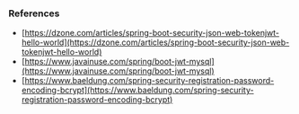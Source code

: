 



### References
* [https://dzone.com/articles/spring-boot-security-json-web-tokenjwt-hello-world](https://dzone.com/articles/spring-boot-security-json-web-tokenjwt-hello-world)
* [https://www.javainuse.com/spring/boot-jwt-mysql](https://www.javainuse.com/spring/boot-jwt-mysql)
* [https://www.baeldung.com/spring-security-registration-password-encoding-bcrypt](https://www.baeldung.com/spring-security-registration-password-encoding-bcrypt)